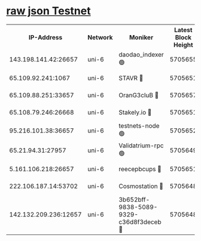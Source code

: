 [raw json Testnet](https://rpc-check.junot.stavr.tech/junot/rpc-junot-result.json)
=


<table><tr><th>IP-Address</th><th>Network</th><th>Moniker</th><th>Latest Block Height</th><th>Earliest Block Height</th><th>Catching Up</th><th>Voting Power</th><th>Scan Time</th></tr><tr><td>143.198.141.42:26657</td><td>uni-6</td><td>daodao_indexer 🟢</td><td>5705655</td><td>1</td><td>False</td><td>0</td><td>2023-12-02T06:08:10.103352232UTC</td></tr><tr><td>65.109.92.241:1067</td><td>uni-6</td><td>STAVR 🔴</td><td>5705651</td><td>1138541</td><td>False</td><td>6042</td><td>2023-12-02T06:07:59.713328103UTC</td></tr><tr><td>65.109.88.251:33657</td><td>uni-6</td><td>OranG3cluB 🔴</td><td>5705657</td><td>1138541</td><td>False</td><td>11</td><td>2023-12-02T06:08:14.557010470UTC</td></tr><tr><td>65.108.79.246:26668</td><td>uni-6</td><td>Stakely.io 🔴</td><td>5705651</td><td>1570872</td><td>False</td><td>1128435</td><td>2023-12-02T06:08:00.660189895UTC</td></tr><tr><td>95.216.101.38:36657</td><td>uni-6</td><td>testnets-node 🟢</td><td>5705652</td><td>1615130</td><td>False</td><td>0</td><td>2023-12-02T06:08:03.032222996UTC</td></tr><tr><td>65.21.94.31:27957</td><td>uni-6</td><td>Validatrium-rpc 🟢</td><td>5705649</td><td>2943363</td><td>False</td><td>0</td><td>2023-12-02T06:07:55.323294046UTC</td></tr><tr><td>5.161.106.218:26657</td><td>uni-6</td><td>reecepbcups 🔴</td><td>5705651</td><td>4468422</td><td>False</td><td>105015</td><td>2023-12-02T06:08:00.315834618UTC</td></tr><tr><td>222.106.187.14:53702</td><td>uni-6</td><td>Cosmostation 🔴</td><td>5705648</td><td>5344501</td><td>False</td><td>110003</td><td>2023-12-02T06:07:52.956801516UTC</td></tr><tr><td>142.132.209.236:12657</td><td>uni-6</td><td>3b652bff-9838-5089-9329-c36d8f3deceb 🔴</td><td>5705648</td><td>5701280</td><td>False</td><td>157563</td><td>2023-12-02T06:07:51.775236132UTC</td></tr></table>
